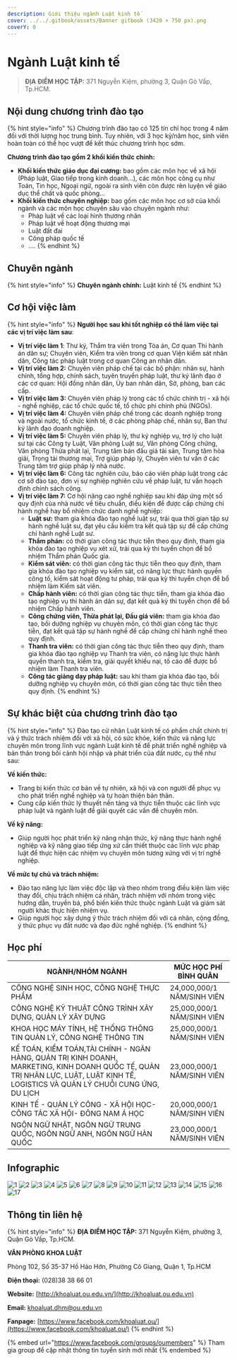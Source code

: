 ```yaml
---
description: Giới thiệu ngành Luật kinh tế
cover: ../../.gitbook/assets/Banner gitbook (3420 × 750 px).png
coverY: 0
---
```


# Ngành Luật kinh tế

> **ĐỊA ĐIỂM HỌC TẬP:** 371 Nguyễn Kiệm, phường 3, Quận Gò Vấp, Tp.HCM.

## Nội dung chương trình đào tạo

{% hint style="info" %}
Chương trình đào tạo có 125 tín chỉ học trong 4 năm đối với thời lượng học trung bình. Tuy nhiên, với 3 học kỳ/năm học, sinh viên hoàn toàn có thể học vượt để kết thúc chương trình học sớm.

**Chương trình đào tạo gồm 2 khối kiến thức chính:**

* **Khối kiến thức giáo dục đại cương:** bao gồm các môn học về xã hội (Pháp luật, Giao tiếp trong kinh doanh…), các môn học công cụ như Toán, Tin học, Ngoại ngữ, ngoài ra sinh viên còn được rèn luyện về giáo dục thể chất và quốc phòng…
* **Khối kiến thức chuyên nghiệp:** bao gồm các môn học cơ sở của khối ngành và các môn học chuyên sâu vào chuyên ngành như:
  * Pháp luật về các loại hình thương nhân
  * Pháp luật về hoạt động thương mại
  * Luật đất đai
  * Công pháp quốc tế
  * ....
{% endhint %}

## Chuyên ngành

{% hint style="info" %}
**Chuyên ngành chính:** Luật kinh tế
{% endhint %}

## Cơ hội việc làm

{% hint style="info" %}
**Người học sau khi tốt nghiệp có thể làm việc tại các vị trí việc làm sau**:

* **Vị trí việc làm 1**: Thư ký, Thẩm tra viên trong Tòa án, Cơ quan Thi hành án dân sự; Chuyên viên, Kiểm tra viên trong cơ quan Viện kiểm sát nhân dân, Công tác pháp luật trong cơ quan Công an nhân dân.
* **Vị trí việc làm 2:** Chuyên viên pháp chế tại các bộ phận: nhân sự, hành chính, tổng hợp, chính sách, tuyên truyền pháp luật, thư ký lãnh đạo ở các cơ quan: Hội đồng nhân dân, Ủy ban nhân dân, Sở, phòng, ban các cấp.
* **Vị trí việc làm 3:** Chuyên viên pháp lý trong các tổ chức chính trị - xã hội - nghề nghiệp, các tổ chức quốc tế, tổ chức phi chính phủ (NGOs).
* **Vị trí việc làm 4:** Chuyên viên pháp chế trong các doanh nghiệp trong và ngoài nước, tổ chức kinh tế, ở các phòng pháp chế, nhân sự, Ban thư ký lãnh đạo doanh nghiệp.
* **Vị trí việc làm 5:** Chuyên viên pháp lý, thư ký nghiệp vụ, trợ lý cho luật sư tại các Công ty Luật, Văn phòng Luật sư, Văn phòng Công chứng, Văn phòng Thừa phát lại, Trung tâm bán đấu giá tài sản, Trung tâm hòa giải, Trọng tài thương mại, Trợ giúp pháp lý, Chuyên viên tư vấn ở các Trung tâm trợ giúp pháp lý nhà nước.
* **Vị trí việc làm 6:** Công tác nghiên cứu, báo cáo viên pháp luật trong các cơ sở đào tạo, đơn vị sự nghiệp nghiên cứu về pháp luật, tư vấn hoạch định chính sách công.
* **Vị trí việc làm 7:** Cơ hội nâng cao nghề nghiệp sau khi đáp ứng một số quy định của nhà nước về tiêu chuẩn, điều kiện để được cấp chứng chỉ hành nghề hay bổ nhiệm chức danh nghề nghiệp:
  * **Luật sư:** tham gia khóa đào tạo nghề luật sư, trải qua thời gian tập sự hành nghề luật sư, đạt yêu cầu kiểm tra kết quả tập sự để cấp chứng chỉ hành nghề Luật sư.
  * **Thẩm phán:** có thời gian công tác thực tiễn theo quy định, tham gia khóa đào tạo nghiệp vụ xét xử, trải qua kỳ thi tuyển chọn để bổ nhiệm Thẩm phán Quốc gia.
  * **Kiểm sát viên:** có thời gian công tác thực tiễn theo quy định, tham gia khóa đào tạo nghiệp vụ kiểm sát, có năng lực thực hành quyền công tố, kiểm sát hoạt động tư pháp, trải qua kỳ thi tuyển chọn để bổ nhiệm làm Kiểm sát viên.
  * **Chấp hành viên:** có thời gian công tác thực tiễn, tham gia khóa đào tạo nghiệp vụ thi hành án dân sự, đạt kết quả kỳ thi tuyển chọn để bổ nhiệm Chấp hành viên.
  * **Công chứng viên, Thừa phát lại, Đấu giá viên:** tham gia khóa đào tạo, bồi dưỡng nghiệp vụ chuyên môn, có thời gian công tác thực tiễn, đạt kết quả tập sự hành nghề để cấp chứng chỉ hành nghề theo quy định.
  * **Thanh tra viên:** có thời gian công tác thực tiễn theo quy định, tham gia khóa đào tạo nghiệp vụ Thanh tra viên, có năng lực thực hành quyền thanh tra, kiểm tra, giải quyết khiếu nại, tố cáo để được bổ nhiệm làm Thanh tra viên.
  * **Công tác giảng dạy pháp luật:** sau khi tham gia khóa đào tạo, bồi dưỡng nghiệp vụ chuyên môn, có thời gian công tác thực tiễn theo quy định.
{% endhint %}

## Sự khác biệt của chương trình đào tạo

{% hint style="info" %}
Đào tạo cử nhân Luật kinh tế có phẩm chất chính trị và ý thức trách nhiệm đối với xã hội, có sức khỏe, kiến thức và năng lực chuyên môn trong lĩnh vực ngành Luật kinh tế để phát triển nghề nghiệp và bản thân trong bối cảnh hội nhập và phát triển của đất nước, cụ thể như sau:

**Về kiến thức:**

* Trang bị kiến thức cơ bản về tự nhiên, xã hội và con người để phục vụ cho phát triển nghề nghiệp và tự hoàn thiện bản thân.
* Cung cấp kiến thức lý thuyết nền tảng và thực tiễn thuộc các lĩnh vực pháp luật và ngành luật để giải quyết các vấn đề chuyên môn.

**Về kỹ năng:**

* Giúp người học phát triển kỹ năng nhận thức, kỹ năng thực hành nghề nghiệp và kỹ năng giao tiếp ứng xử cần thiết thuộc các lĩnh vực pháp luật để thực hiện các nhiệm vụ chuyên môn tương xứng với vị trí nghề nghiệp.

**Về mức tự chủ và trách nhiệm:**

* Đào tạo năng lực làm việc độc lập và theo nhóm trong điều kiện làm việc thay đổi, chịu trách nhiệm cá nhân, trách nhiệm với nhóm trong việc hướng dẫn, truyền bá, phổ biến kiến thức thuộc ngành Luật và giám sát người khác thực hiện nhiệm vụ.
* Giúp người học xây dựng ý thức trách nhiệm đối với cá nhân, cộng đồng, ý thức phục vụ đất nước và đạo đức nghề nghiệp.
{% endhint %}

## Học phí

| NGÀNH/NHÓM NGÀNH                                                                                                                                                                  | MỨC HỌC PHÍ BÌNH QUÂN      |
| --------------------------------------------------------------------------------------------------------------------------------------------------------------------------------- | -------------------------- |
| CÔNG NGHỆ SINH HỌC, CÔNG NGHỆ THỰC PHẨM                                                                                                                                           | 24,000,000/1 NĂM/SINH VIÊN |
| CÔNG NGHỆ KỸ THUẬT CÔNG TRÌNH XÂY DỰNG, QUẢN LÝ XÂY DỰNG                                                                                                                          | 25,000,000/1 NĂM/SINH VIÊN |
| KHOA HỌC MÁY TÍNH, HỆ THỐNG THÔNG TIN QUẢN LÝ, CÔNG NGHỆ THÔNG TIN                                                                                                                | 25,000,000/1 NĂM/SINH VIÊN |
| KẾ TOÁN, KIỂM TOÁN,TÀI CHÍNH - NGÂN HÀNG, QUẢN TRỊ KINH DOANH, MARKETING, KINH DOANH QUỐC TẾ, QUẢN TRỊ NHÂN LỰC, LUẬT, LUẬT KINH TẾ, LOGISTICS VÀ QUẢN LÝ CHUỖI CUNG ỨNG, DU LỊCH | 23,000,000/1 NĂM/SINH VIÊN |
| KINH TẾ - QUẢN LÝ CÔNG - XÃ HỘI HỌC- CÔNG TÁC XÃ HỘI- ĐÔNG NAM Á HỌC                                                                                                              | 20,000,000/1 NĂM/SINH VIÊN |
| NGÔN NGỮ NHẬT, NGÔN NGỮ TRUNG QUỐC, NGÔN NGỮ ANH, NGÔN NGỮ HÀN QUỐC                                                                                                               | 23,000,000/1 NĂM/SINH VIÊN |

## Infographic

![1](<../../.gitbook/assets/1 - tiêu đề (9) (1).png>) ![2](<../../.gitbook/assets/2 - giới thiệu chung (8) (1).png>) ![3](<../../.gitbook/assets/3 - việc làm .png>) ![4](<../../.gitbook/assets/4 - việc làm .png>) ![5](<../../.gitbook/assets/5 - việc làm (3).png>) ![6](<../../.gitbook/assets/6 - việc làm.png>) ![7](<../../.gitbook/assets/7 - việc làm.png>) ![8](<../../.gitbook/assets/8 - ngành - chuyên ngành (1) (1).png>) ![9](<../../.gitbook/assets/9 - mục tiêu ctdt (1).png>) ![10](<../../.gitbook/assets/10 - luật kt.png>) ![11](<../../.gitbook/assets/11 - luật kt.png>) ![12](<../../.gitbook/assets/12 - nội chung ctdt (1).png>) ![13](<../../.gitbook/assets/13 - nội dung ctdt (1).png>) ![14](<../../.gitbook/assets/14 - nội dung ctdt.png>) ![15](<../../.gitbook/assets/16 - HỌC PHÍ.png>) ![16](<../../.gitbook/assets/17 - HỌC PHÍ (1).png>) ![17](<../../.gitbook/assets/18 - LIÊN HỆ.png>)

## Thông tin liên hệ

{% hint style="info" %}
**ĐỊA ĐIỂM HỌC TẬP:** 371 Nguyễn Kiệm, phường 3, Quận Gò Vấp, Tp.HCM.

**VĂN PHÒNG KHOA LUẬT**

Phòng 102, Số 35-37 Hồ Hảo Hớn, Phường Cô Giang, Quận 1, Tp.HCM

**Điện thoại:** (028)38 38 66 01

**Website:** [http://khoaluat.ou.edu.vn/](http://khoaluat.ou.edu.vn)

**Email:** khoaluat.dhm@ou.edu.vn

**Fanpage:** [https://www.facebook.com/khoaluat.ou/](https://www.facebook.com/khoaluat.ou/)
{% endhint %}

{% embed url="https://www.facebook.com/groups/oumembers" %}
Tham gia group để cập nhật thông tin tuyển sinh mới nhất
{% endembed %}
